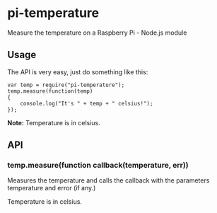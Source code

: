 pi-temperature
==============

Measure the temperature on a Raspberry Pi - Node.js module

## Usage
The API is very easy, just do something like this:
```
var temp = require("pi-temperature");
temp.measure(function(temp)
{
	console.log("It's " + temp + " celsius!");
});
```
**Note:** Temperature is in celsius.

## API
### temp.measure(function callback(temperature, err))
Measures the temperature and calls the callback with the parameters temperature and error (if any.)

Temperature is in celsius.
